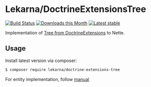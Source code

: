 # Lekarna/DoctrineExtensionsTree

[![Build Status](https://travis-ci.org/Lekarna/DoctrineExtensionsTree.svg?branch=master)](https://travis-ci.org/Lekarna/DoctrineExtensionsTree)
[![Downloads this Month](https://img.shields.io/packagist/dm/lekarna/doctrine-extensions-tree.svg)](https://packagist.org/packages/lekarna/doctrine-extensions-tree)
[![Latest stable](https://img.shields.io/packagist/v/lekarna/doctrine-extensions-tree.svg)](https://packagist.org/packages/lekarna/doctrine-extensions-tree)

Implementation of [Tree from DoctrineExtensions](https://github.com/Atlantic18/DoctrineExtensions/blob/master/doc/tree.md) to Nette.


## Usage

Install latest version via composer:

```sh
$ composer require lekarna/doctrine-extensions-tree
```

For entity implementation, follow [manual](https://github.com/Atlantic18/DoctrineExtensions/blob/master/doc/tree.md) 
